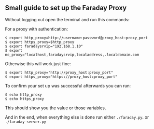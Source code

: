 ## Small guide to set up the Faraday Proxy
Without logging out open the terminal and run this commands:

For a proxy with authentication:
```
$ export http_proxy=http://username:password@proxy_host:proxy_port
$ export https_proxy=$http_proxy
$ export faradaysrvip="192.168.1.10"
$ export no_proxy="localhost,faradaysrvip,localaddress,.localdomain.com
```

Otherwise this will work just fine:
```
$ export http_proxy="http://proxy_host:proxy_port"
$ export https_proxy="https://proxy_host:proxy_port"
```




To confirm your set up was successful afterwards you can run:

```
$ echo http_proxy
$ echo https_proxy
```
This should show you the value or those variables.


And in the end, when everything else is done run either `./faraday.py`. or `./faraday-server.py`
